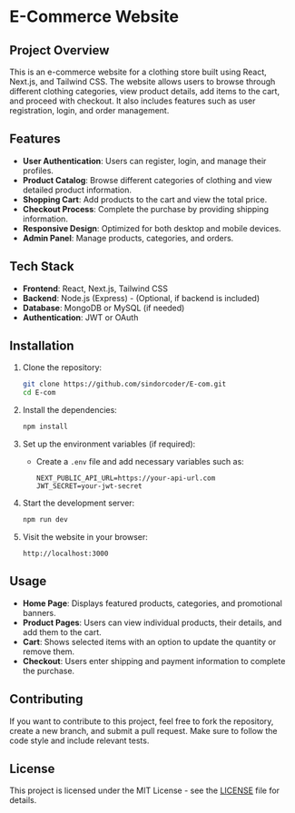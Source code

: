 # E-Commerce Website

## Project Overview

This is an e-commerce website for a clothing store built using React, Next.js, and Tailwind CSS. The website allows users to browse through different clothing categories, view product details, add items to the cart, and proceed with checkout. It also includes features such as user registration, login, and order management.

## Features

- **User Authentication**: Users can register, login, and manage their profiles.
- **Product Catalog**: Browse different categories of clothing and view detailed product information.
- **Shopping Cart**: Add products to the cart and view the total price.
- **Checkout Process**: Complete the purchase by providing shipping information.
- **Responsive Design**: Optimized for both desktop and mobile devices.
- **Admin Panel**: Manage products, categories, and orders.

## Tech Stack

- **Frontend**: React, Next.js, Tailwind CSS
- **Backend**: Node.js (Express) - (Optional, if backend is included)
- **Database**: MongoDB or MySQL (if needed)
- **Authentication**: JWT or OAuth

## Installation

1. Clone the repository:
    ```bash
    git clone https://github.com/sindorcoder/E-com.git
    cd E-com
    ```

2. Install the dependencies:
    ```bash
    npm install
    ```

3. Set up the environment variables (if required):
    - Create a `.env` file and add necessary variables such as:
        ```
        NEXT_PUBLIC_API_URL=https://your-api-url.com
        JWT_SECRET=your-jwt-secret
        ```

4. Start the development server:
    ```bash
    npm run dev
    ```

5. Visit the website in your browser:
    ```
    http://localhost:3000
    ```

## Usage

- **Home Page**: Displays featured products, categories, and promotional banners.
- **Product Pages**: Users can view individual products, their details, and add them to the cart.
- **Cart**: Shows selected items with an option to update the quantity or remove them.
- **Checkout**: Users enter shipping and payment information to complete the purchase.

## Contributing

If you want to contribute to this project, feel free to fork the repository, create a new branch, and submit a pull request. Make sure to follow the code style and include relevant tests.

## License

This project is licensed under the MIT License - see the [LICENSE](LICENSE) file for details.

